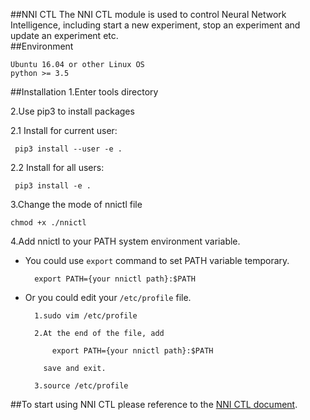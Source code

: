 ##NNI CTL
The NNI CTL module is used to control Neural Network Intelligence, including start a new experiment, stop an experiment and update an experiment etc.  
##Environment
```
Ubuntu 16.04 or other Linux OS
python >= 3.5
```

##Installation
 1.Enter tools directory  
 
 2.Use pip3 to install packages

   2.1 Install for current user:

     pip3 install --user -e .

   2.2 Install for all users:

     pip3 install -e .

 
 3.Change the mode of nnictl file 
   
    chmod +x ./nnictl
    
4.Add nnictl to your PATH system environment variable.   
  
  * You could use `export` command to set PATH variable temporary.
  
          export PATH={your nnictl path}:$PATH  

  * Or you could edit your `/etc/profile` file.
          
          1.sudo vim /etc/profile
          
          2.At the end of the file, add
          
              export PATH={your nnictl path}:$PATH
              
            save and exit.
            
          3.source /etc/profile 
          
     
##To start using NNI CTL
please reference to the [NNI CTL document].


[NNI CTL document]: ../docs/NNICTLDOC.md